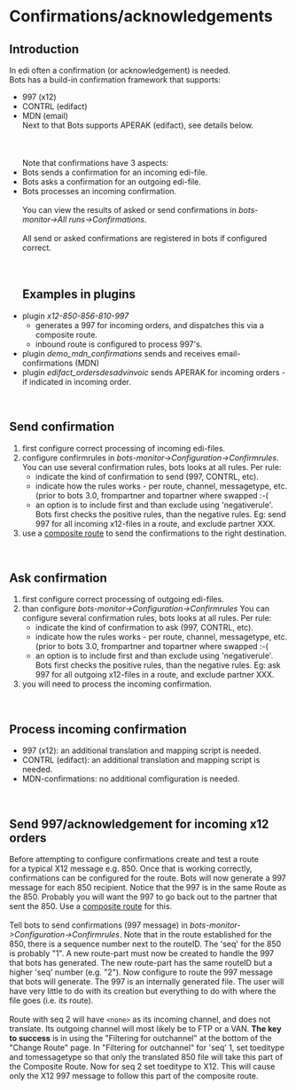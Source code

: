 # Confirmations/acknowledgements #

## Introduction ##
In edi often a confirmation (or acknowledgement) is needed.<br>
Bots has a build-in confirmation framework that supports:<br>
<ul><li>997 (x12)<br>
</li><li>CONTRL (edifact)<br>
</li><li>MDN (email)<br>
Next to that Bots supports APERAK (edifact), see details below.<br>
<br>
<br>
<br>
Note that confirmations have 3 aspects:<br>
</li><li>Bots sends a confirmation for an incoming edi-file.<br>
</li><li>Bots asks a confirmation for an outgoing edi-file.<br>
</li><li>Bots processes an incoming confirmation.<br>
<br>
You can view the results of asked or send confirmations in <i>bots-monitor->All runs->Confirmations</i>.<br>
<br>
All send or asked confirmations are registered in bots if configured correct.<br>
<br>
<br>
<h2>Examples in plugins</h2>
</li><li>plugin <i>x12-850-856-810-997</i>
<ul><li>generates a 997 for incoming orders, and dispatches this via a composite route.<br>
</li><li>inbound route is configured to process 997's.<br>
</li></ul></li><li>plugin <i>demo_mdn_confirmations</i> sends and receives email-confirmations (MDN)<br>
</li><li>plugin <i>edifact_ordersdesadvinvoic</i> sends APERAK for incoming orders - if indicated in incoming order.</li></ul>

<br>
<h2>Send confirmation</h2>
<ol><li>first configure correct processing of incoming edi-files.<br>
</li><li>configure confirmrules in <i>bots-monitor->Configuration->Confirmrules</i>. You can use several confirmation rules, bots looks at all rules. Per rule:<br>
<ul><li>indicate the kind of confirmation to send (997, CONTRL, etc).<br>
</li><li>indicate how the rules works - per route, channel, messagetype, etc. (prior to bots 3.0, frompartner and topartner where swapped :-(<br>
</li><li>an option is to include first and than exclude using 'negativerule'. Bots first checks the positive rules, than the negative rules. Eg: send 997 for all incoming x12-files in a route, and exclude partner XXX.<br>
</li></ul></li><li>use a <a href='RoutesComposite.md'>composite route</a> to send the confirmations to the right destination.</li></ol>

<br>
<h2>Ask confirmation</h2>
<ol><li>first configure correct processing of outgoing edi-files.<br>
</li><li>than configure <i>bots-monitor->Configuration->Confirmrules</i> You can configure several confirmation rules, bots looks at all rules. Per rule:<br>
<ul><li>indicate the kind of confirmation to ask (997, CONTRL, etc).<br>
</li><li>indicate how the rules works - per route, channel, messagetype, etc. (prior to bots 3.0, frompartner and topartner where swapped :-(<br>
</li><li>an option is to include first and than exclude using 'negativerule'. Bots first checks the positive rules, than the negative rules. Eg: ask 997 for all outgoing x12-files in a route, and exclude partner XXX.<br>
</li></ul></li><li>you will need to process the incoming confirmation.</li></ol>

<br>
<h2>Process incoming confirmation</h2>
<ul><li>997 (x12): an additional translation and mapping script is needed.<br>
</li><li>CONTRL (edifact): an additional translation and mapping script is needed.<br>
</li><li>MDN-confirmations: no additional comfiguration is needed.</li></ul>

<br>
<h2>Send 997/acknowledgement for incoming x12 orders</h2>
Before attempting to configure confirmations create and test a route<br>
for a typical X12 message e.g. 850. Once that is working correctly, confirmations can be configured for the route.  Bots will now generate a 997 message for each 850 recipient. Notice that the 997 is in the same Route as the 850.  Probably you will want the 997 to go back out to the partner that sent the 850. Use a <a href='RoutesComposite.md'>composite route</a> for this.<br>
<br>
Tell bots to send confirmations (997 message) in <i>bots-monitor->Configuration->Confirmrules</i>. Note that in the route established for the 850, there is a sequence number next to the routeID. The 'seq' for the 850 is probably "1". A new route-part must now be created to handle the 997 that bots has generated. The new route-part has the same routeID but a higher 'seq' number (e.g. "2"). Now configure to route the 997 message that bots will generate. The 997 is an internally generated file.  The user will have very little to do with its creation but everything to do with where the file goes (i.e. its route).<br>
<br>
Route with seq 2 will have <code>&lt;none&gt;</code> as its incoming channel, and does not translate. Its outgoing channel will most likely be to FTP or a VAN. <b>The key to success</b> is in using the "Filtering for outchannel" at the bottom of the "Change Route" page. In "Filtering for outchannel" for 'seq' 1, set toeditype and tomessagetype so that only the translated 850 file will take this part of the Composite Route. Now for seq 2 set toeditype to X12.  This will cause only the X12 997 message to follow this part of the composite route.